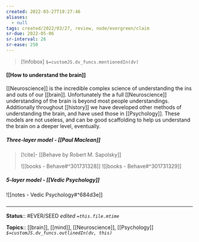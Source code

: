 ```yaml
---
created: 2022-03-27T19:27:46 
aliases:
  - null
tags: created/2022/03/27, review, node/evergreen/claim
sr-due: 2022-05-06
sr-interval: 26
sr-ease: 250
---
```

> [!infobox]
`$=customJS.dv_funcs.mentionedIn(dv)`

#### [[How to understand the brain]] 

[[Neuroscience]] is the incredible complex science of understanding the ins and outs of our [[brain]]. Unfortunately the a full [[Neuroscience]] understanding of the brain is beyond most people understandings. Additionally throughout [[history]] we have developed other methods of understanding the brain, and have used those in [[Psychology]].
These models are not useless, and can be good scaffolding to help us understand the brain on a deeper level, eventually.

##### Three-layer model - [[Paul Maclean]]

> [!cite]- [[Behave by Robert M. Sapolsky]]
> 
> ![[books - Behave#^301731328]]
> ![[books - Behave#^301731329]]

##### 5-layer model - [[Vedic Psychology]]

![[notes - Vedic Psychology#^684d3e]]



### <hr class="footnote"/>

**Status**:: #EVER/SEED 
*edited `=this.file.mtime`*

**Topics**:: [[brain]], [[mind]], [[Neuroscience]], [[Psychology]]
*`$=customJS.dv_funcs.outlinedIn(dv, this)`*
